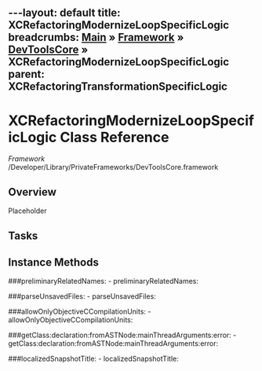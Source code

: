 ---layout: default
title: XCRefactoringModernizeLoopSpecificLogic
breadcrumbs: <a href="/index.html">Main</a> &raquo; <a href="/Frameworks.html">Framework</a> &raquo; <a href="/Frameworks/DevToolsCore.html">DevToolsCore</a> &raquo; XCRefactoringModernizeLoopSpecificLogic
parent: XCRefactoringTransformationSpecificLogic 
---
# XCRefactoringModernizeLoopSpecificLogic Class Reference

*Framework* /Developer/Library/PrivateFrameworks/DevToolsCore.framework

## Overview

Placeholder

## Tasks

## Instance Methods

<a name="-preliminaryRelatedNames:"></a>
###preliminaryRelatedNames:
    - preliminaryRelatedNames:

<a name="-parseUnsavedFiles:"></a>
###parseUnsavedFiles:
    - parseUnsavedFiles:

<a name="-allowOnlyObjectiveCCompilationUnits:"></a>
###allowOnlyObjectiveCCompilationUnits:
    - allowOnlyObjectiveCCompilationUnits:

<a name="-getClass:declaration:fromASTNode:mainThreadArguments:error:"></a>
###getClass:declaration:fromASTNode:mainThreadArguments:error:
    - getClass:declaration:fromASTNode:mainThreadArguments:error:

<a name="-localizedSnapshotTitle:"></a>
###localizedSnapshotTitle:
    - localizedSnapshotTitle:

